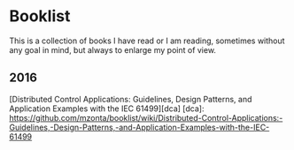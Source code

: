 # Booklist

This is a collection of books I have read or I am reading, sometimes without any goal in mind, but always to enlarge my point of view.

## 2016

[Distributed Control Applications: Guidelines, Design Patterns, and Application Examples with the IEC 61499][dca]
[dca]: https://github.com/mzonta/booklist/wiki/Distributed-Control-Applications:-Guidelines,-Design-Patterns,-and-Application-Examples-with-the-IEC-61499

